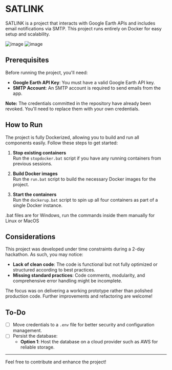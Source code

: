 # SATLINK
SATLINK is a project that interacts with Google Earth APIs and includes email notifications via SMTP. This project runs entirely on Docker for easy setup and scalability.

![image](https://github.com/user-attachments/assets/8f7032e0-705a-4d18-9139-246756e06ce5)
![image](https://github.com/user-attachments/assets/2e17a4a7-b8ef-43a7-a5af-e4b04541e993)

## Prerequisites

Before running the project, you'll need:

- **Google Earth API Key**: You must have a valid Google Earth API key.
- **SMTP Account**: An SMTP account is required to send emails from the app.

**Note:** The credentials committed in the repository have already been revoked. You'll need to replace them with your own credentials.

## How to Run

The project is fully Dockerized, allowing you to build and run all components easily. Follow these steps to get started:

1. **Stop existing containers**  
   Run the `stopdocker.bat` script if you have any running containers from previous sessions.

2. **Build Docker images**  
   Run the `run.bat` script to build the necessary Docker images for the project.

3. **Start the containers**  
   Run the `dockerup.bat` script to spin up all four containers as part of a single Docker instance.

.bat files are for Windows, run the commands inside them manually for Linux or MacOS

## Considerations

This project was developed under time constraints during a 2-day hackathon. As such, you may notice:

- **Lack of clean code**: The code is functional but not fully optimized or structured according to best practices.
- **Missing standard practices**: Code comments, modularity, and comprehensive error handling might be incomplete.

The focus was on delivering a working prototype rather than polished production code. Further improvements and refactoring are welcome!



## To-Do

- [ ] Move credentials to a `.env` file for better security and configuration management.
- [ ] Persist the database:
  - **Option 1**: Host the database on a cloud provider such as AWS for reliable storage.
  
---

Feel free to contribute and enhance the project!
